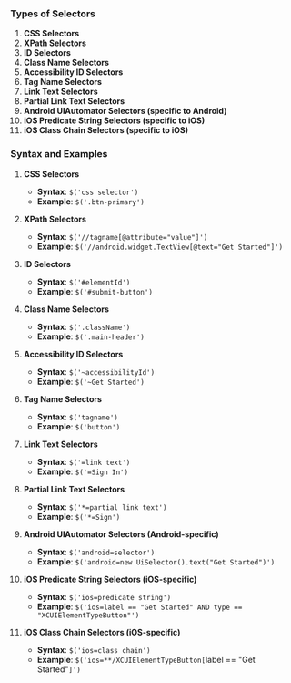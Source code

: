 ### Types of Selectors

1. **CSS Selectors**
2. **XPath Selectors**
3. **ID Selectors**
4. **Class Name Selectors**
5. **Accessibility ID Selectors**
6. **Tag Name Selectors**
7. **Link Text Selectors**
8. **Partial Link Text Selectors**
9. **Android UIAutomator Selectors (specific to Android)**
10. **iOS Predicate String Selectors (specific to iOS)**
11. **iOS Class Chain Selectors (specific to iOS)**

### Syntax and Examples

1. **CSS Selectors**

   - **Syntax**: `$('css selector')`
   - **Example**: `$('.btn-primary')`

2. **XPath Selectors**

   - **Syntax**: `$('//tagname[@attribute="value"]')`
   - **Example**: `$('//android.widget.TextView[@text="Get Started"]')`

3. **ID Selectors**

   - **Syntax**: `$('#elementId')`
   - **Example**: `$('#submit-button')`

4. **Class Name Selectors**

   - **Syntax**: `$('.className')`
   - **Example**: `$('.main-header')`

5. **Accessibility ID Selectors**

   - **Syntax**: `$('~accessibilityId')`
   - **Example**: `$('~Get Started')`

6. **Tag Name Selectors**

   - **Syntax**: `$('tagname')`
   - **Example**: `$('button')`

7. **Link Text Selectors**

   - **Syntax**: `$('=link text')`
   - **Example**: `$('=Sign In')`

8. **Partial Link Text Selectors**

   - **Syntax**: `$('*=partial link text')`
   - **Example**: `$('*=Sign')`

9. **Android UIAutomator Selectors (Android-specific)**

   - **Syntax**: `$('android=selector')`
   - **Example**: `$('android=new UiSelector().text("Get Started")')`

10. **iOS Predicate String Selectors (iOS-specific)**

    - **Syntax**: `$('ios=predicate string')`
    - **Example**: `$('ios=label == "Get Started" AND type == "XCUIElementTypeButton"')`

11. **iOS Class Chain Selectors (iOS-specific)**
    - **Syntax**: `$('ios=class chain')`
    - **Example**: `$('ios=**/XCUIElementTypeButton[`label == "Get Started"`]')`

